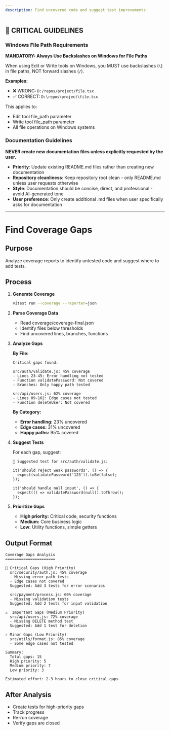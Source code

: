 ```yaml
---
description: Find uncovered code and suggest test improvements
---
```


## 🚨 CRITICAL GUIDELINES

### Windows File Path Requirements

**MANDATORY: Always Use Backslashes on Windows for File Paths**

When using Edit or Write tools on Windows, you MUST use backslashes (`\`) in file paths, NOT forward slashes (`/`).

**Examples:**
- ❌ WRONG: `D:/repos/project/file.tsx`
- ✅ CORRECT: `D:\repos\project\file.tsx`

This applies to:
- Edit tool file_path parameter
- Write tool file_path parameter
- All file operations on Windows systems


### Documentation Guidelines

**NEVER create new documentation files unless explicitly requested by the user.**

- **Priority**: Update existing README.md files rather than creating new documentation
- **Repository cleanliness**: Keep repository root clean - only README.md unless user requests otherwise
- **Style**: Documentation should be concise, direct, and professional - avoid AI-generated tone
- **User preference**: Only create additional .md files when user specifically asks for documentation


---

# Find Coverage Gaps

## Purpose
Analyze coverage reports to identify untested code and suggest where to add tests.

## Process

1. **Generate Coverage**
   ```bash
   vitest run --coverage --reporter=json
   ```

2. **Parse Coverage Data**
   - Read coverage/coverage-final.json
   - Identify files below thresholds
   - Find uncovered lines, branches, functions

3. **Analyze Gaps**

   **By File:**
   ```
   Critical gaps found:

   src/auth/validate.js: 45% coverage
   - Lines 23-45: Error handling not tested
   - Function validatePassword: Not covered
   - Branches: Only happy path tested

   src/api/users.js: 62% coverage
   - Lines 89-102: Edge cases not tested
   - Function deleteUser: Not covered
   ```

   **By Category:**
   - **Error handling:** 23% uncovered
   - **Edge cases:** 31% uncovered
   - **Happy paths:** 95% covered

4. **Suggest Tests**

   For each gap, suggest:
   ```
   📝 Suggested test for src/auth/validate.js:

   it('should reject weak passwords', () => {
     expect(validatePassword('123')).toBe(false);
   });

   it('should handle null input', () => {
     expect(() => validatePassword(null)).toThrow();
   });
   ```

5. **Prioritize Gaps**
   - **High priority:** Critical code, security functions
   - **Medium:** Core business logic
   - **Low:** Utility functions, simple getters

## Output Format

```
Coverage Gaps Analysis
======================

🔴 Critical Gaps (High Priority)
  src/security/auth.js: 45% coverage
  - Missing error path tests
  - Edge cases not covered
  Suggested: Add 3 tests for error scenarios

  src/payment/process.js: 60% coverage
  - Missing validation tests
  Suggested: Add 2 tests for input validation

⚠️  Important Gaps (Medium Priority)
  src/api/users.js: 72% coverage
  - Missing DELETE method test
  Suggested: Add 1 test for deletion

✓ Minor Gaps (Low Priority)
  src/utils/format.js: 85% coverage
  - Some edge cases not tested

Summary:
  Total gaps: 15
  High priority: 5
  Medium priority: 7
  Low priority: 3

Estimated effort: 2-3 hours to close critical gaps
```

## After Analysis

- Create tests for high-priority gaps
- Track progress
- Re-run coverage
- Verify gaps are closed
